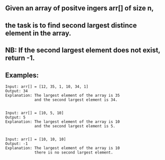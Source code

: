 ## Given an array of positve ingers arr[] of size n,

## the task is to find second largest distince element in the array.

## NB: If the second largest element does not exist, return -1.

## Examples:

    Input: arr[] = [12, 35, 1, 10, 34, 1]
    Output: 34
    Explanation: The largest element of the array is 35
                 and the second largest element is 34.


    Input: arr[] = [10, 5, 10]
    Output: 5
    Explanation: The largest element of the array is 10
                 and the second largest element is 5.


    Input: arr[] = [10, 10, 10]
    Output: -1
    Explanation: The largest element of the array is 10
                 there is no second largest element.

